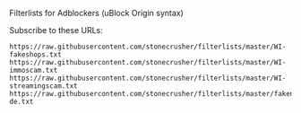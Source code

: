 Filterlists for Adblockers (uBlock Origin syntax)

Subscribe to these URLs:
```
https://raw.githubusercontent.com/stonecrusher/filterlists/master/WI-fakeshops.txt
https://raw.githubusercontent.com/stonecrusher/filterlists/master/WI-immoscam.txt
https://raw.githubusercontent.com/stonecrusher/filterlists/master/WI-streamingscam.txt
https://raw.githubusercontent.com/stonecrusher/filterlists/master/fakenews-de.txt
```
